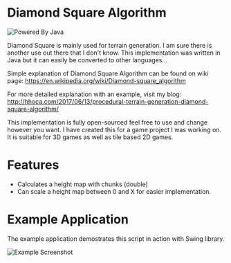 # Diamond Square Algorithm
![Powered By Java](http://tekeye.uk/programming/images/java_powered.png)

Diamond Square is mainly used for terrain generation. I am sure there is another use out there that I don't know. This implementation was written in Java but it can easily be converted to other languages...

Simple explanation of Diamond Square Algorithm can be found on wiki page:
https://en.wikipedia.org/wiki/Diamond-square_algorithm

For more detailed explanation with an example, visit my blog:
http://hhoca.com/2017/06/13/procedural-terrain-generation-diamond-square-algorithm/

This implementation is fully open-sourced feel free to use and change however you want. I have created this for a game project I was working on. It is suitable for 3D games as well as tile based 2D games.

# Features
- Calculates a height map with chunks (double) 
- Can scale a height map between 0 and X for easier implementation.

# Example Application
The example application demostrates this script in action with Swing library.

![Example Screenshot](https://image.prntscr.com/image/YNZpHi1vQ1eRlwXCnKyCFg.png)
